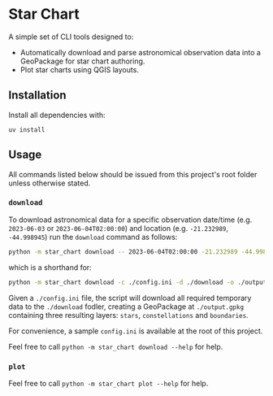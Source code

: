 # Star Chart

A simple set of CLI tools designed to:

- Automatically download and parse astronomical observation data into a GeoPackage for star chart authoring.
- Plot star charts using QGIS layouts.

## Installation

Install all dependencies with:

```
uv install
```

## Usage

All commands listed below should be issued from this project's root folder unless otherwise stated.

### `download`

To download astronomical data for a specific observation date/time (e.g. `2023-06-03` or `2023-06-04T02:00:00`) and location (e.g. `-21.232989`, `-44.998945`) run the `download` command as follows:

```sh
python -m star_chart download -- 2023-06-04T02:00:00 -21.232989 -44.998945
```

which is a shorthand for:

```sh
python -m star_chart download -c ./config.ini -d ./download -o ./output.gpkg -- 2023-06-04T02:00:00 -21.232989 -44.998945
```

Given a `./config.ini` file, the script will download all required temporary data to the `./download` fodler, creating a GeoPackage at `./output.gpkg` containing three resulting layers: `stars`, `constellations` and `boundaries`.

For convenience, a sample `config.ini` is available at the root of this project.

Feel free to call `python -m star_chart download --help` for help.

### `plot`

Feel free to call `python -m star_chart plot --help` for help.